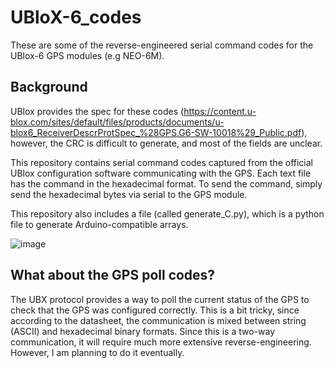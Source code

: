 # UBloX-6_codes
These are some of the reverse-engineered serial command codes for the UBlox-6 GPS modules (e.g NEO-6M). 

## Background

UBlox provides the spec for these codes (https://content.u-blox.com/sites/default/files/products/documents/u-blox6_ReceiverDescrProtSpec_%28GPS.G6-SW-10018%29_Public.pdf), however, the CRC is difficult to generate, and most of the fields are unclear. 

This repository contains serial command codes captured from the official UBlox configuration software communicating with the GPS. Each text file has the command in the hexadecimal format. To send the command, simply send the hexadecimal bytes via serial to the GPS module. 

This repository also includes a file (called generate_C.py), which is a python file to generate Arduino-compatible arrays. 

![image](https://github.com/radio-satellites/UBloX-6_codes/assets/114111180/9133b97c-1cf0-4f90-8c7d-994baa60faaf)


## What about the GPS poll codes?

The UBX protocol provides a way to poll the current status of the GPS to check that the GPS was configured correctly. This is a bit tricky, since according to the datasheet, the communication is mixed between string (ASCII) and hexadecimal binary formats. Since this is a two-way communication, it will require much more extensive reverse-engineering. However, I am planning to do it eventually. 
